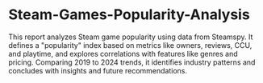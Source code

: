 # Steam-Games-Popularity-Analysis
This report analyzes Steam game popularity using data from Steamspy. It defines a "popularity" index based on metrics like owners, reviews, CCU, and playtime, and explores correlations with features like genres and pricing. Comparing 2019 to 2024 trends, it identifies industry patterns and concludes with insights and future recommendations.
